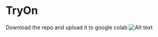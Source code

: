 # TryOn
Download the repo and upload it to google colab
![Alt text]([image_url](https://ibb.co/4S4fpDN))
